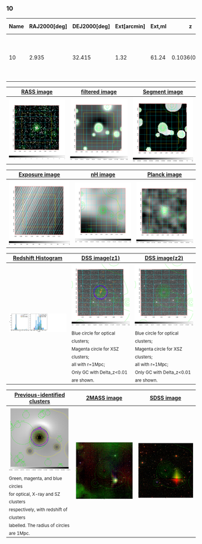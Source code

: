 <div STYLE="page-break-after: always;"></div>

### 10

|Name|RAJ2000[deg]|DEJ2000[deg] |Ext[arcmin]| Ext,ml | z | z_src| C|GC(XSZ,Delta_z<0.01)| GC(OPT,Delta_z<0.01)|GC| R_sig[arcmin] | R500[arcmin] | R500[Mpc]| CRsig[c/s] | CR500[c/s] |L500[1E44 erg/s]|F500[1E-12 erg/s/cm^2]| M500[1E14 Msun]|Tx[keV]|Cnt_sig|Beta|Rc[arcmin]|Comment|Alias|
|---|---|---|---|---|---|------|---|--------|---------|----------|---|---|---|---|---|---|---|---|---|---|---|---|---|---|
|10| 2.935| 32.415| 1.32| 61.24| 0.1036(0.005)| z1, z_xsz| B| F20, MCXC, PSZ2, SPI, Tar, XB| A, C, RM, W| A, C, F20, MCXC, PSZ2, SPI, Tar, W, XB| 9.775| 9.479| 1.082| 0.447(0.045)| 0.445(0.045)| 2.266(0.096)| 8.287(0.349)| 3.98(0.08)| 5.19(0.07)| 154.0| 0.783(-0.102+0.121)| 2.917(-0.653+0.667)| -| k080|

|[RASS image](../image/10/10_img.pdf)|[filtered image](../image/10/10_fil.pdf)|[Segment image](../image/10/10_seg.pdf)|
|-------------------|--------------------|-------------------|
| <img src="../image/10/10_img.png" width="300">  | <img src="../image/10/10_fil.png" width="300">   | <img src="../image/10/10_seg.png" width="300">  |

|[Exposure image](../image/10/10_mex.pdf)| [nH image](../image/10/10_nh.pdf)| [Planck image](../image/10/10_p.pdf)|
|-------------------|--------------------|-------------------|
|<img src="../image/10/10_mex.png" width="300">   | <img src="../image/10/10_nh.png" width="300">    | <img src="../image/10/10_p.png" width="300"> |

|[Redshift Histogram](../image/10/10_zg.pdf) | [DSS image(z1)](../image/10/10_dss_z1.pdf)      |  [DSS image(z2)](../image/10/10_dss_z2.pdf)    |
|-------------------|--------------------|-------------------|
|<img src="../image/10/10_zg.png" width="300"> |<img src="../image/10/10_dss_z1.png" width="300"> <sub><br>Blue circle for optical clusters; <br>Magenta circle for XSZ clusters; <br>all with r=1Mpc; <br>Only GC with Delta_z<0.01 are shown. </sub>| <img src="../image/10/10_dss_z2.png" width="300"><sub><br>Blue circle for optical clusters; <br>Magenta circle for XSZ clusters; <br>all with r=1Mpc; <br>Only GC with Delta_z<0.01 are shown. </sub> |

|[Previous-identified clusters](../image/10/10_gc.pdf) | [2MASS image](../image/10/10_2mass.pdf)      |[SDSS image](../image/10/10_sdss.pdf)   |
|-------------------|-------------------|-------------------|
|<img src=../image/10/10_gc.png width="300"> <br><sub>Green, magenta, and blue circles <br>for optical, X-ray and SZ clusters <br>respectively, with redshift of clusters <br>labelled. The radius of circles <br>are 1Mpc.</sub>|<img src="../image/10/10_2mass.png" width="300">  | <img src="../image/10/10_sdss.png" width="300">  |




